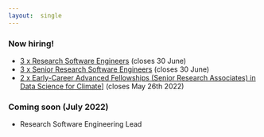 ```yaml
---
layout:  single
---
```



<h3>Now hiring!</h3>

<ul>
  <li><a href="https://www.jobs.cam.ac.uk/job/35303/">3 x Research Software Engineers</a> (closes 30 June)</li>
  <li><a href="https://www.jobs.cam.ac.uk/job/35303/">3 x Senior Research Software Engineers</a> (closes 30 June)</li>
  <li><a href="https://www.jobs.cam.ac.uk/job/33954/">2 x Early-Career Advanced Fellowships (Senior Research Associates) in Data Science for Climate]</a> (closes May 26th 2022)</li>
</ul>

<h3>Coming soon (July 2022)</h3>

<ul>
  <li>Research Software Engineering Lead</li>
</ul>

